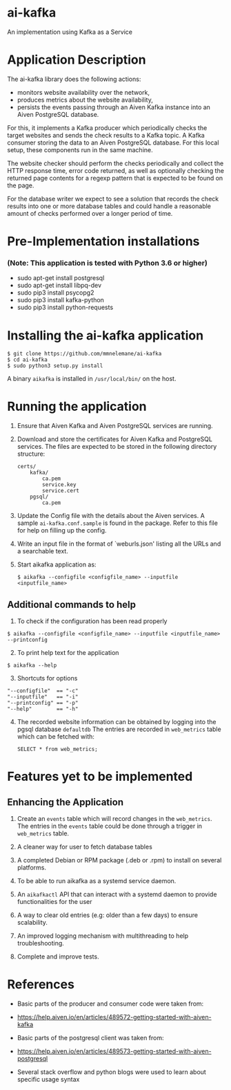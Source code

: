 # ai-kafka

An implementation using Kafka as a Service

# Application Description

The ai-kafka library does the following actions:
 * monitors website availability over the network,
 * produces metrics about the website availability,
 * persists the events passing through an Aiven Kafka instance into an Aiven PostgreSQL database.

For this, it implements a Kafka producer which periodically checks the target websites and sends 
the check results to a Kafka topic. A Kafka consumer storing the data to an Aiven PostgreSQL database.
For this local setup, these components run in the same machine.

The website checker should perform the checks periodically and collect the HTTP response time,
error code returned, as well as optionally checking the returned page contents for a regexp pattern
that is expected to be found on the page.

For the database writer we expect to see a solution that records the check results into one or more
database tables and could handle a reasonable amount of checks performed over a longer period of time.

# Pre-Implementation installations


### (Note: This application is tested with Python 3.6 or higher)

* sudo apt-get install postgresql
* sudo apt-get install libpq-dev
* sudo pip3 install psycopg2
* sudo pip3 install kafka-python
* sudo pip3 install python-requests

# Installing the ai-kafka application


```
$ git clone https://github.com/mmnelemane/ai-kafka
$ cd ai-kafka
$ sudo python3 setup.py install
```

A binary `aikafka` is installed in `/usr/local/bin/` on the host.

# Running the application
1. Ensure that Aiven Kafka and Aiven PostgreSQL services are running.
2. Download and store the certificates for Aiven Kafka and PostgreSQL services.
   The files are expected to be stored in the following directory structure:
   
   ```
   certs/
       kafka/
           ca.pem
           service.key
           service.cert
       pgsql/
           ca.pem
    ```

2. Update the Config file with the details about the Aiven services. A sample `ai-kafka.conf.sample`
   is found in the package. Refer to this file for help on filling up the config.

3. Write an input file in the format of `weburls.json' listing all the URLs and a searchable text.

4. Start aikafka application as:

   ```
   $ aikafka --configfile <configfile_name> --inputfile <inputfile_name>
   ```

## Additional commands to help

1. To check if the configuration has been read properly

```
$ aikafka --configfile <configfile_name> --inputfile <inputfile_name> --printconfig
```

2. To print help text for the application
```
$ aikafka --help
```

3. Shortcuts for options

```
"--configfile"  == "-c"
"--inputfile"   == "-i"
"--printconfig" == "-p"
"--help"        == "-h"
```

4. The recorded website information can be obtained by logging into the pgsql database `defaultdb`
   The entries are recorded in `web_metrics` table which can be fetched with:
   ```
   SELECT * from web_metrics;
   ```

# Features yet to be implemented

## Enhancing the Application
1. Create an `events` table which will record changes in the `web_metrics`. 
   The entries in the `events` table could be done through a trigger in `web_metrics` table.

2. A cleaner way for user to fetch database tables

3. A completed Debian or RPM package (.deb or .rpm) to install on several platforms.

4. To be able to run aikafka as a systemd service daemon.

5. An `aikafkactl` API that can interact with a systemd daemon to provide functionalities
   for the user

6. A way to clear old entries (e.g: older than a few days) to ensure scalability. 

7. An improved logging mechanism with multithreading to help troubleshooting.

8. Complete and improve tests.

# References

* Basic parts of the producer and consumer code were taken from: 
 - https://help.aiven.io/en/articles/489572-getting-started-with-aiven-kafka
* Basic parts of the postgresql client was taken from:
 - https://help.aiven.io/en/articles/489573-getting-started-with-aiven-postgresql
* Several stack overflow and python blogs were used to learn about specific usage syntax
